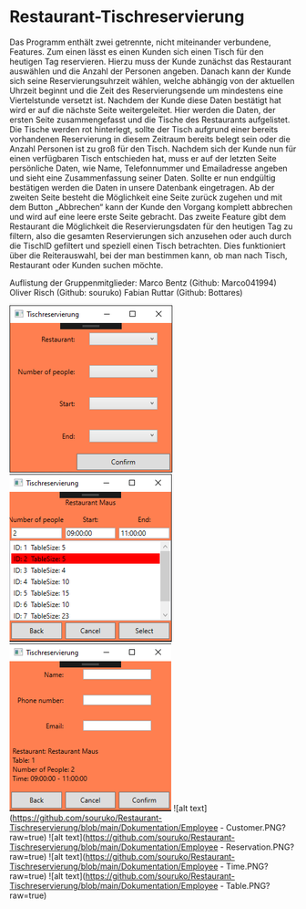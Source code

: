 # Restaurant-Tischreservierung
Das Programm enthält zwei getrennte, nicht miteinander verbundene, Features. Zum einen lässt es einen Kunden sich einen Tisch für den heutigen Tag reservieren. Hierzu muss der Kunde zunächst das Restaurant auswählen und die Anzahl der Personen angeben. Danach kann der Kunde sich seine Reservierungsuhrzeit wählen, welche abhängig von der aktuellen Uhrzeit beginnt und die Zeit des Reservierungsende um mindestens eine Viertelstunde versetzt ist. Nachdem der Kunde diese Daten bestätigt hat wird er auf die nächste Seite weitergeleitet. Hier werden die Daten, der ersten Seite zusammengefasst und die Tische des Restaurants aufgelistet. Die Tische werden rot hinterlegt, sollte der Tisch aufgrund einer bereits vorhandenen Reservierung in diesem Zeitraum bereits belegt sein oder die Anzahl Personen ist zu groß für den Tisch. Nachdem sich der Kunde nun für einen verfügbaren Tisch entschieden hat, muss er auf der letzten Seite persönliche Daten, wie Name, Telefonnummer und Emailadresse angeben und sieht eine Zusammenfassung seiner Daten. Sollte er nun endgültig bestätigen werden die Daten in unsere Datenbank eingetragen. Ab der zweiten Seite besteht die Möglichkeit eine Seite zurück zugehen und mit dem Button „Abbrechen“ kann der Kunde den Vorgang komplett abbrechen und wird auf eine leere erste Seite gebracht. Das zweite Feature gibt dem Restaurant die Möglichkeit die Reservierungsdaten für den heutigen Tag zu filtern, also die gesamten Reservierungen sich anzusehen oder auch durch die TischID gefiltert und speziell einen Tisch betrachten. Dies funktioniert über die Reiterauswahl, bei der man bestimmen kann, ob man nach Tisch, Restaurant oder Kunden suchen möchte.


Auflistung der Gruppenmitglieder:
Marco Bentz   (Github: Marco041994)
Oliver Risch  (Github: souruko)
Fabian Ruttar (Github: Bottares)

![alt text](https://github.com/souruko/Restaurant-Tischreservierung/blob/main/Dokumentation/Customer-View1.PNG?raw=true)
![alt text](https://github.com/souruko/Restaurant-Tischreservierung/blob/main/Dokumentation/Customer-View2.PNG?raw=true)
![alt text](https://github.com/souruko/Restaurant-Tischreservierung/blob/main/Dokumentation/Customer-View3.PNG?raw=true)
![alt text](https://github.com/souruko/Restaurant-Tischreservierung/blob/main/Dokumentation/Employee - Customer.PNG?raw=true)
![alt text](https://github.com/souruko/Restaurant-Tischreservierung/blob/main/Dokumentation/Employee - Reservation.PNG?raw=true)
![alt text](https://github.com/souruko/Restaurant-Tischreservierung/blob/main/Dokumentation/Employee - Time.PNG?raw=true)
![alt text](https://github.com/souruko/Restaurant-Tischreservierung/blob/main/Dokumentation/Employee - Table.PNG?raw=true)
